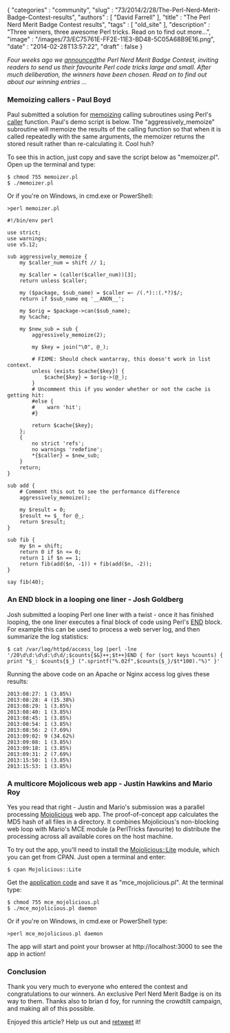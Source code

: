 {
   "categories" : "community",
   "slug" : "73/2014/2/28/The-Perl-Nerd-Merit-Badge-Contest-results",
   "authors" : [
      "David Farrell"
   ],
   "title" : "The Perl Nerd Merit Badge Contest results",
   "tags" : [
      "old_site"
   ],
   "description" : "Three winners, three awesome Perl tricks. Read on to find out more...",
   "image" : "/images/73/EC75761E-FF2E-11E3-BD48-5C05A68B9E16.png",
   "date" : "2014-02-28T13:57:22",
   "draft" : false
}


*Four weeks ago we [announced](http://perltricks.com/article/64/2014/1/29/Announcing-the-Perl-Nerd-Merit-Badge-contest)the Perl Nerd Merit Badge Contest, inviting readers to send us their favourite Perl code tricks large and small. After much deliberation, the winners have been chosen. Read on to find out about our winning entries ...*

### Memoizing callers - Paul Boyd

Paul submitted a solution for [memoizing](http://en.wikipedia.org/wiki/Memoization) calling subroutines using Perl's [caller](http://perldoc.perl.org/functions/caller.html) function. Paul's demo script is below. The "aggressively\_memoize" subroutine will memoize the results of the calling function so that when it is called repeatedly with the same arguments, the memoizer returns the stored result rather than re-calculating it. Cool huh?

To see this in action, just copy and save the script below as "memoizer.pl". Open up the terminal and type:

``` prettyprint
$ chmod 755 memoizer.pl
$ ./memoizer.pl
```

Or if you're on Windows, in cmd.exe or PowerShell:

``` prettyprint
>perl memoizer.pl
```

``` prettyprint
#!/bin/env perl

use strict;
use warnings;
use v5.12;

sub aggressively_memoize {
    my $caller_num = shift // 1;

    my $caller = (caller($caller_num))[3];
    return unless $caller;

    my ($package, $sub_name) = $caller =~ /(.*)::(.*?)$/;
    return if $sub_name eq '__ANON__';

    my $orig = $package->can($sub_name);
    my %cache;

    my $new_sub = sub {
        aggressively_memoize(2);

        my $key = join("\0", @_);

        # FIXME: Should check wantarray, this doesn't work in list context.
        unless (exists $cache{$key}) {
            $cache{$key} = $orig->(@_);
        }
        # Uncomment this if you wonder whether or not the cache is getting hit:
        #else {
        #    warn 'hit';
        #}

        return $cache{$key};
    };  
    {   
        no strict 'refs';
        no warnings 'redefine';
        *{$caller} = $new_sub;
    }   
    return;
}

sub add {
    # Comment this out to see the performance difference
    aggressively_memoize();

    my $result = 0;
    $result += $_ for @_;
    return $result;
}

sub fib {
    my $n = shift;
    return 0 if $n <= 0;
    return 1 if $n == 1;
    return fib(add($n, -1)) + fib(add($n, -2));
}

say fib(40);
```

### An END block in a looping one liner - Josh Goldberg

Josh submitted a looping Perl one liner with a twist - once it has finished looping, the one liner executes a final block of code using Perl's [END](http://perldoc.perl.org/perlmod.html#BEGIN,-UNITCHECK,-CHECK,-INIT-and-END) block. For example this can be used to process a web server log, and then summarize the log statistics:

``` prettyprint
$ cat /var/log/httpd/access_log |perl -lne '/20\d\d:\d\d:\d\d/;$counts{$&}++;$t++}END { for (sort keys %counts) { print "$_: $counts{$_} (".sprintf("%.02f",$counts{$_}/$t*100)."%)" }'
```

Running the above code on an Apache or Nginx access log gives these results:

``` prettyprint
2013:08:27: 1 (3.85%)
2013:08:28: 4 (15.38%)
2013:08:29: 1 (3.85%)
2013:08:40: 1 (3.85%)
2013:08:45: 1 (3.85%)
2013:08:54: 1 (3.85%)
2013:08:56: 2 (7.69%)
2013:09:02: 9 (34.62%)
2013:09:08: 1 (3.85%)
2013:09:18: 1 (3.85%)
2013:09:31: 2 (7.69%)
2013:15:50: 1 (3.85%)
2013:15:53: 1 (3.85%)
```

### A multicore Mojolicous web app - Justin Hawkins and Mario Roy

Yes you read that right - Justin and Mario's submission was a parallel processing [Mojolicious](https://metacpan.org/pod/Mojolicious) web app. The proof-of-concept app calculates the MD5 hash of all files in a directory. It combines Mojolicious's non-blocking web loop with Mario's MCE module (a PerlTricks favourite) to distribute the processing across all available cores on the host machine.

To try out the app, you'll need to install the [Mojolicious::Lite](https://metacpan.org/pod/Mojolicious::Lite) module, which you can get from CPAN. Just open a terminal and enter:

``` prettyprint
$ cpan Mojolicious::Lite
```

Get the [application code](https://gist.github.com/tardisx/9088819) and save it as "mce\_mojolicious.pl". At the terminal type:

``` prettyprint
$ chmod 755 mce_mojolicious.pl
$ ./mce_mojolicious.pl daemon
```

Or if you're on Windows, in cmd.exe or PowerShell type:

``` prettyprint
>perl mce_mojolicious.pl daemon
```

The app will start and point your browser at http://localhost:3000 to see the app in action!

### Conclusion

Thank you very much to everyone who entered the contest and congratulations to our winners. An exclusive Perl Nerd Merit Badge is on its way to them. Thanks also to brian d foy, for running the crowdtilt campaign, and making all of this possible.

Enjoyed this article? Help us out and [retweet](https://twitter.com/intent/tweet?original_referer=http%3A%2F%2Fperltricks.com%2Farticle%2F73%2F2014%2F2%2F28%2FThe-Perl-Nerd-Merit-Badge-Contest-results&text=The+Perl+Nerd+Merit+Badge+Contest+results&tw_p=tweetbutton&url=http%3A%2F%2Fperltricks.com%2Farticle%2F73%2F2014%2F2%2F28%2FThe-Perl-Nerd-Merit-Badge-Contest-results&via=perltricks) it!
